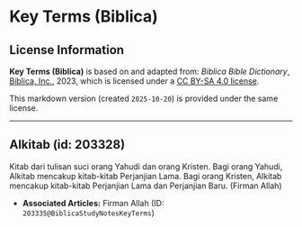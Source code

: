 # Key Terms (Biblica)

## License Information

**Key Terms (Biblica)** is based on and adapted from: _Biblica Bible Dictionary_, [Biblica, Inc.](https://www.biblica.com/), 2023, which is licensed under a [CC BY-SA 4.0 license](https://creativecommons.org/licenses/by-sa/4.0/legalcode.en).

This markdown version (created `2025-10-20`) is provided under the same license.



--------------------------------

## Alkitab (id: 203328)

Kitab dari tulisan suci orang Yahudi dan orang Kristen. Bagi orang Yahudi, Alkitab mencakup kitab\-kitab Perjanjian Lama. Bagi orang Kristen, Alkitab mencakup kitab\-kitab Perjanjian Lama dan Perjanjian Baru. (Firman Allah)

* **Associated Articles:** Firman Allah (ID: `203335@BiblicaStudyNotesKeyTerms`)


